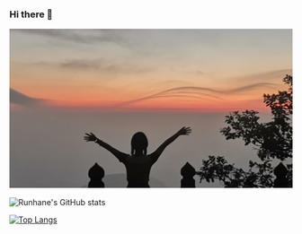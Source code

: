 ### Hi there 👋
![Keep Climbing](picture/climb.jpg)
<!--
**Runhane/Runhane** is a ✨ _special_ ✨ repository because its `README.md` (this file) appears on your GitHub profile.

Here are some ideas to get you started:

- 🔭 I’m currently working on ...
- 🌱 I’m currently learning ...
- 👯 I’m looking to collaborate on ...
- 🤔 I’m looking for help with ...
- 💬 Ask me about ...
- 📫 How to reach me: ...
- 😄 Pronouns: ...
- ⚡ Fun fact: ...
-->
![Runhane's GitHub stats](https://github-readme-stats.vercel.app/api?username=Runhane&show_icons=true&theme=radical&hide_border=true)

[![Top Langs](https://github-readme-stats.vercel.app/api/top-langs/?username=Runhane&hide=javascript,html)](https://github.com/anuraghazra/github-readme-stats)